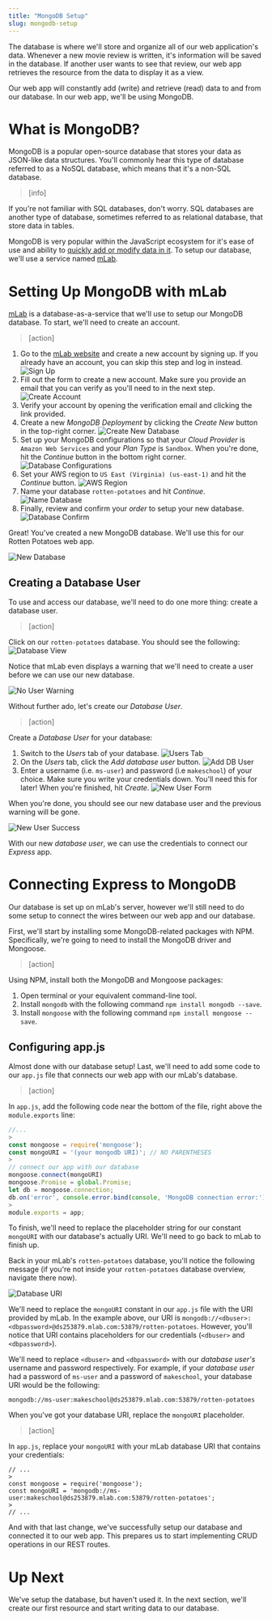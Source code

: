 ```yaml
---
title: "MongoDB Setup"
slug: mongodb-setup
---
```


The database is where we'll store and organize all of our web application's data. Whenever a new movie review is written, it's information will be saved in the database. If another user wants to see that review, our web app retrieves the resource from the data to display it as a view.

Our web app will constantly add (write) and retrieve (read) data to and from our database. In our web app, we'll be using MongoDB.

# What is MongoDB?

MongoDB is a popular open-source database that stores your data as JSON-like data structures. You'll commonly hear this type of database referred to as a NoSQL database, which means that it's a non-SQL database.

> [info]
>
If you're not familiar with SQL databases, don't worry. SQL databases are another type of database, sometimes referred to as relational database, that store data in tables.

MongoDB is very popular within the JavaScript ecosystem for it's ease of use and ability to [quickly add or modify data in it](https://www.mongodb.com/blog/post/why-mongodb-popular). To setup our database, we'll use a service named [mLab](https://mlab.com/).

# Setting Up MongoDB with mLab

[mLab](https://mlab.com/) is a database-as-a-service that we'll use to setup our MongoDB database. To start, we'll need to create an account.

> [action]
>
1. Go to the [mLab website](https://mlab.com/) and create a new account by signing up. If you already have an account, you can skip this step and log in instead. ![Sign Up](assets/sign_up.jpg)
1. Fill out the form to create a new account. Make sure you provide an email that you can verify as you'll need to in the next step. ![Create Account](assets/create_account.jpg)
1. Verify your account by opening the verification email and clicking the link provided.
1. Create a new _MongoDB Deployment_ by clicking the _Create New_ button in the top-right corner. ![Create New Database](assets/create_new_db.jpg)
1. Set up your MongoDB configurations so that your _Cloud Provider_ is `Amazon Web Services` and your _Plan Type_ is `Sandbox`. When you're done, hit the _Continue_ button in the bottom right corner. ![Database Configurations](assets/db_configurations.jpg)
1. Set your AWS region to `US East (Virginia) (us-east-1)` and hit the _Continue_ button. ![AWS Region](assets/aws_region.jpg)
1. Name your database `rotten-potatoes` and hit _Continue_. ![Name Database](assets/name_db.jpg)
1. Finally, review and confirm your _order_ to setup your new database. ![Database Confirm](assets/db_confirm.jpg)

Great! You've created a new MongoDB database. We'll use this for our Rotten Potatoes web app.

![New Database](assets/new_db.jpg)

## Creating a Database User

To use and access our database, we'll need to do one more thing: create a database user.

> [action]
>
Click on our `rotten-potatoes` database. You should see the following: ![Database View](assets/db_view.jpg)

Notice that mLab even displays a warning that we'll need to create a user before we can use our new database.

![No User Warning](assets/no_user_warning.jpg)

Without further ado, let's create our _Database User_.

> [action]
>
Create a _Database User_ for your database:
>
1. Switch to the _Users_ tab of your database. ![Users Tab](assets/users_tab.jpg)
1. On the _Users_ tab, click the _Add database user_ button. ![Add DB User](assets/add_db_user.jpg)
1. Enter a username (i.e. `ms-user`) and password (i.e `makeschool`) of your choice. Make sure you write your credentials down. You'll need this for later! When you're finished, hit _Create_. ![New User Form](assets/new_user_form.jpg)

When you're done, you should see our new database user and the previous warning will be gone.

![New User Success](assets/new_user_success.jpg)

With our new _database user_, we can use the credentials to connect our _Express_ app.

# Connecting Express to MongoDB

Our database is set up on mLab's server, however we'll still need to do some setup to connect the wires between our web app and our database.

First, we'll start by installing some MongoDB-related packages with NPM. Specifically, we're going to need to install the MongoDB driver and Mongoose.

> [action]
>
Using NPM, install both the MongoDB and Mongoose packages:
>
1. Open terminal or your equivalent command-line tool.
1. Install `mongodb` with the following command `npm install mongodb --save`.
1. Install `mongoose` with the following command `npm install mongoose --save`.

## Configuring app.js

Almost done with our database setup! Last, we'll need to add some code to our `app.js` file that connects our web app with our mLab's database.

> [action]
>
In `app.js`, add the following code near the bottom of the file, right above the `module.exports` line:
>
```JavaScript
//...
>
const mongoose = require('mongoose');
const mongoURI = '(your mongodb URI)'; // NO PARENTHESES
>
// connect our app with our database
mongoose.connect(mongoURI)
mongoose.Promise = global.Promise;
let db = mongoose.connection;
db.on('error', console.error.bind(console, 'MongoDB connection error:'));
>
module.exports = app;
```

To finish, we'll need to replace the placeholder string for our constant `mongoURI` with our database's actually URI. We'll need to go back to mLab to finish up.

Back in your mLab's `rotten-potatoes` database, you'll notice the following message (if you're not inside your `rotten-potatoes` database overview, navigate there now).

![Database URI](assets/database_uri.jpg)

We'll need to replace the `mongoURI` constant in our `app.js` file with the URI provided by mLab. In the example above, our URI is `mongodb://<dbuser>:<dbpassword>@ds253879.mlab.com:53879/rotten-potatoes`. However, you'll notice that URI contains placeholders for our credentials (`<dbuser>` and `<dbpassword>`).

We'll need to replace `<dbuser>` and `<dbpassword>` with our _database user's_ username and password respectively. For example, if your _database user_ had a password of `ms-user` and a password of `makeschool`, your database URI would be the following:

```
mongodb://ms-user:makeschool@ds253879.mlab.com:53879/rotten-potatoes
```

When you've got your database URI, replace the `mongoURI` placeholder.

> [action]
>
In `app.js`, replace your `mongoURI` with your mLab database URI that contains your credentials:
>
```
// ...
>
const mongoose = require('mongoose');
const mongoURI = 'mongodb://ms-user:makeschool@ds253879.mlab.com:53879/rotten-potatoes';
>
// ...
```

And with that last change, we've successfully setup our database and connected it to our web app. This prepares us to start implementing CRUD operations in our REST routes.

# Up Next

We've setup the database, but haven't used it. In the next section, we'll create our first resource and start writing data to our database.
